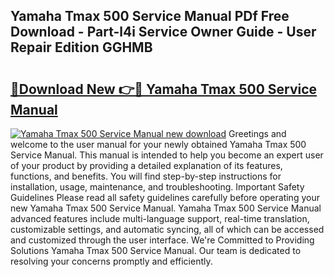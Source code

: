 ## Yamaha Tmax 500 Service Manual PDf Free Download - Part-l4i Service Owner Guide - User Repair Edition GGHMB

# <h2><a href="http://cf12247.oget.top/?id=Yamaha+Tmax+500+Service+Manual">🔗Download New 👉🔴 Yamaha Tmax 500 Service Manual</a></h2>

[![Yamaha Tmax 500 Service Manual new download](https://i.imgur.com/5g1atiW.png)](http://cf12247.oget.top/?id=Yamaha+Tmax+500+Service+Manual)
Greetings and welcome to the user manual for your newly obtained Yamaha Tmax 500 Service Manual. This manual is intended to help you become an expert user of your product by providing a detailed explanation of its features, functions, and benefits. You will find step-by-step instructions for installation, usage, maintenance, and troubleshooting. Important Safety Guidelines Please read all safety guidelines carefully before operating your new Yamaha Tmax 500 Service Manual. Yamaha Tmax 500 Service Manual advanced features include multi-language support, real-time translation, customizable settings, and automatic syncing, all of which can be accessed and customized through the user interface. We're Committed to Providing Solutions Yamaha Tmax 500 Service Manual. Our team is dedicated to resolving your concerns promptly and efficiently.
